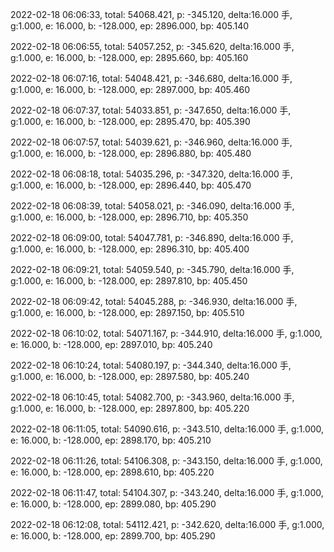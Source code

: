 2022-02-18 06:06:33, total: 54068.421, p: -345.120, delta:16.000 手, g:1.000, e: 16.000, b: -128.000, ep: 2896.000, bp: 405.140

2022-02-18 06:06:55, total: 54057.252, p: -345.620, delta:16.000 手, g:1.000, e: 16.000, b: -128.000, ep: 2895.660, bp: 405.160

2022-02-18 06:07:16, total: 54048.421, p: -346.680, delta:16.000 手, g:1.000, e: 16.000, b: -128.000, ep: 2897.000, bp: 405.460

2022-02-18 06:07:37, total: 54033.851, p: -347.650, delta:16.000 手, g:1.000, e: 16.000, b: -128.000, ep: 2895.470, bp: 405.390

2022-02-18 06:07:57, total: 54039.621, p: -346.960, delta:16.000 手, g:1.000, e: 16.000, b: -128.000, ep: 2896.880, bp: 405.480

2022-02-18 06:08:18, total: 54035.296, p: -347.320, delta:16.000 手, g:1.000, e: 16.000, b: -128.000, ep: 2896.440, bp: 405.470

2022-02-18 06:08:39, total: 54058.021, p: -346.090, delta:16.000 手, g:1.000, e: 16.000, b: -128.000, ep: 2896.710, bp: 405.350

2022-02-18 06:09:00, total: 54047.781, p: -346.890, delta:16.000 手, g:1.000, e: 16.000, b: -128.000, ep: 2896.310, bp: 405.400

2022-02-18 06:09:21, total: 54059.540, p: -345.790, delta:16.000 手, g:1.000, e: 16.000, b: -128.000, ep: 2897.810, bp: 405.450

2022-02-18 06:09:42, total: 54045.288, p: -346.930, delta:16.000 手, g:1.000, e: 16.000, b: -128.000, ep: 2897.150, bp: 405.510

2022-02-18 06:10:02, total: 54071.167, p: -344.910, delta:16.000 手, g:1.000, e: 16.000, b: -128.000, ep: 2897.010, bp: 405.240

2022-02-18 06:10:24, total: 54080.197, p: -344.340, delta:16.000 手, g:1.000, e: 16.000, b: -128.000, ep: 2897.580, bp: 405.240

2022-02-18 06:10:45, total: 54082.700, p: -343.960, delta:16.000 手, g:1.000, e: 16.000, b: -128.000, ep: 2897.800, bp: 405.220

2022-02-18 06:11:05, total: 54090.616, p: -343.510, delta:16.000 手, g:1.000, e: 16.000, b: -128.000, ep: 2898.170, bp: 405.210

2022-02-18 06:11:26, total: 54106.308, p: -343.150, delta:16.000 手, g:1.000, e: 16.000, b: -128.000, ep: 2898.610, bp: 405.220

2022-02-18 06:11:47, total: 54104.307, p: -343.240, delta:16.000 手, g:1.000, e: 16.000, b: -128.000, ep: 2899.080, bp: 405.290

2022-02-18 06:12:08, total: 54112.421, p: -342.620, delta:16.000 手, g:1.000, e: 16.000, b: -128.000, ep: 2899.700, bp: 405.290